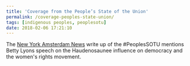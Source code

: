 ```yaml
---
title: 'Coverage from the People’s State of the Union'
permalink: /coverage-peoples-state-union/
tags: [indigenous peoples, peoplesotu]
date: 2018-02-06 17:21:10
---
```


The [New York Amsterdam News](http://amsterdamnews.com/news/2018/feb/01/peoples-state-union-dumps-trump/) write up of the #PeoplesSOTU mentions Betty Lyons speech on the Haudenosaunee influence on democracy and the women's rights movement.
